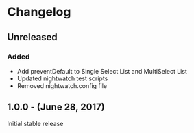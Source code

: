 Changelog
=========

Unreleased
----------
### Added
* Add preventDefault to Single Select List and MultiSelect List
* Updated nightwatch test scripts
* Removed nightwatch.config file

1.0.0 - (June 28, 2017)
------------------
Initial stable release
